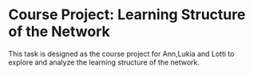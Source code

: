 # Course Project: Learning Structure of the Network  

This task is designed as the course project for Ann,Lukia and Lotti to explore and analyze the learning structure of the network.  

